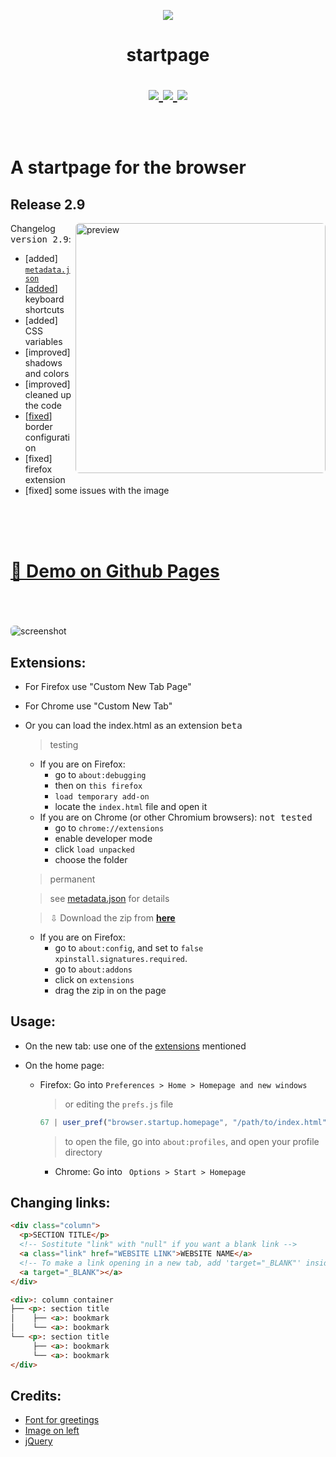 <p align="center">
  <img src="favicon.ico">
</p>

<h1 align="center"><strong>startpage</strong>

<p align="center">
  <a href="https://github.com/Alededorigo/startpage/blob/main/LICENSE">
    <img src="https://img.shields.io/github/license/alededorigo/kanji?color=%23cd58f4&style=flat">
  </a>
  <a href="https://github.com/Alededorigo/startpage/releases">
    <img src="https://img.shields.io/github/v/release/alededorigo/kanji?color=ee4f84&include_prereleases&style=flat">
  </a>
  <a href="https://github.com/Alededorigo/startpage/commits/main">
    <img src="https://img.shields.io/github/last-commit/alededorigo/kanji?color=%231ce590&style=flat">
  </a>
</p>
</h1>

<br />

# **A startpage for the browser**

## Release 2.9 <img alt="" align="right" src="https://img.shields.io/github/repo-size/alededorigo/kanji?color=%2358d0f4&style=flat"/>

<a href="https://github.com/Alededorigo/Kanji/releases/tag/2.9">
  <img style="border-radius: 6px" src="https://res.cloudinary.com/dn3cdvdix/image/upload/v1621709359/cover.png" alt="preview" align="right" width="400px"/>
</a>

Changelog <kbd>version 2.9</kbd>:

- [added] [`metadata.json`](https://github.com/Alededorigo/startpage/commit/58e381c169df3d06280d09c8c904f99e17d3c8f3)
- [[added](https://github.com/Alededorigo/startpage/commit/7c6bfc27bd651019271256908c072ddff45e731f)] keyboard shortcuts
- [added] CSS variables
- [improved] shadows and colors
- [improved] cleaned up the code
- [[fixed](https://github.com/Alededorigo/startpage/commit/7c6bfc27bd651019271256908c072ddff45e731f)] border configuration
- [fixed] firefox extension
- [fixed] some issues with the image

<br />
<br />
<br />

# [🚀️ Demo on Github Pages](https://alededorigo.github.io/startpage/)

<br />
<br />
<br />

<img style="border-radius: 6px" src="https://res.cloudinary.com/dn3cdvdix/image/upload/v1615300936/preview_nosmbp.gif" alt="screenshot"/>

## Extensions:

- For Firefox use "Custom New Tab Page"
- For Chrome use "Custom New Tab"
- Or you can load the index.html as an extension <kbd>beta</kbd>

  > testing

  - If you are on Firefox:
    - go to `about:debugging`
    - then on `this firefox`
    - `load temporary add-on`
    - locate the `index.html` file and open it
  - If you are on Chrome (or other Chromium browsers): <kbd>not tested</kbd>
    - go to `chrome://extensions`
    - enable developer mode
    - click `load unpacked`
    - choose the folder

  > permanent

  > see [metadata.json](https://raw.githubusercontent.com/Alededorigo/startpage/main/manifest.json) for details

  > ⇩ Download the zip from [**here**](https://github.com/Alededorigo/startpage/releases)

  - If you are on Firefox:
    - go to `about:config`, and set to `false` `xpinstall.signatures.required`.
    - go to `about:addons`
    - click on `extensions`
    - drag the zip in on the page

## Usage:

- On the new tab: use one of the [extensions](#extensions) mentioned

- On the home page:

  - Firefox: Go into
    `Preferences > Home > Homepage and new windows`
    <br/>

    > or editing the `prefs.js` file

    ```js
    67 | user_pref("browser.startup.homepage", "/path/to/index.html")
    ```

    > to open the file, go into `about:profiles`, and open your profile directory

    - Chrome: Go into
      ` Options > Start > Homepage`

## Changing links:

```html
<div class="column">
  <p>SECTION TITLE</p>
  <!-- Sostitute "link" with "null" if you want a blank link -->
  <a class="link" href="WEBSITE LINK">WEBSITE NAME</a>
  <!-- To make a link opening in a new tab, add 'target="_BLANK"' inside the link tag -->
  <a target="_BLANK"></a>
</div>
```

```html
<div>: column container
├── <p>: section title
│    ├── <a>: bookmark
│    └── <a>: bookmark
└── <p>: section title
     ├── <a>: bookmark
     └── <a>: bookmark
</div>
```

## Credits:

- [Font for greetings](https://www.1001fonts.com/electroharmonix-font.html)
- [Image on left](https://wallpapercave.com/mt-fuji-wallpaper)
- [jQuery](https://jquery.com/)
